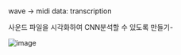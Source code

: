 # 

wave -> midi data: transcription

사운드 파일을 시각화하여 CNN분석할 수 있도록 만들기-

![image](https://user-images.githubusercontent.com/55703579/122347132-ad983c00-cf84-11eb-8857-f773ec9782f0.png)
